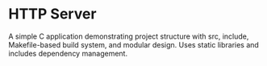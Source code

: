 # HTTP Server

A simple C application demonstrating project structure with
src, include, Makefile-based build system, and modular design.
Uses static libraries and includes dependency management.
